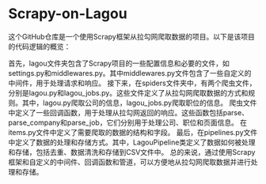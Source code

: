 # Scrapy-on-Lagou

这个GitHub仓库是一个使用Scrapy框架从拉勾网爬取数据的项目。以下是该项目的代码逻辑的概览：

首先，lagou文件夹包含了Scrapy项目的一些配置信息和必要的文件，如settings.py和middlewares.py。其中middlewares.py文件包含了一些自定义的中间件，用于处理请求和响应。
接下来，在spiders文件夹中，有两个爬虫文件，分别是lagou.py和lagou_jobs.py。这些文件定义了从拉勾网爬取数据的方式和规则。其中，lagou.py爬取公司的信息，lagou_jobs.py爬取职位的信息。
爬虫文件中定义了一些回调函数，用于处理从拉勾网返回的响应。这些函数包括parse、parse_company和parse_job，它们分别用于处理公司、职位和页面信息。
在items.py文件中定义了需要爬取的数据的结构和字段。
最后，在pipelines.py文件中定义了数据的处理和存储方式。其中，LagouPipeline类定义了数据如何被处理和存储，包括去重、数据清洗和存储到CSV文件中。
总的来说，通过使用Scrapy框架和自定义的中间件、回调函数和管道，可以方便地从拉勾网爬取数据并进行处理和存储。
